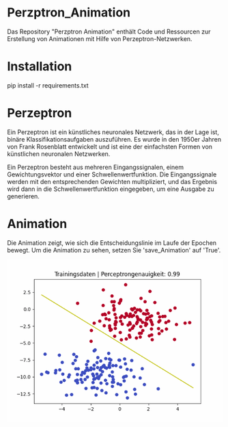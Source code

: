 # Perzptron_Animation
Das Repository "Perzptron Animation" enthält Code und Ressourcen zur Erstellung von Animationen mit Hilfe von Perzeptron-Netzwerken.

# Installation
pip install -r requirements.txt

# Perzeptron
Ein Perzeptron ist ein künstliches neuronales Netzwerk, das in der Lage ist, binäre Klassifikationsaufgaben auszuführen. Es wurde in den 1950er Jahren von Frank Rosenblatt entwickelt und ist eine der einfachsten Formen von künstlichen neuronalen Netzwerken.

Ein Perzeptron besteht aus mehreren Eingangssignalen, einem Gewichtungsvektor und einer Schwellenwertfunktion. Die Eingangssignale werden mit den entsprechenden Gewichten multipliziert, und das Ergebnis wird dann in die Schwellenwertfunktion eingegeben, um eine Ausgabe zu generieren.

# Animation
Die Animation zeigt, wie sich die Entscheidungslinie im Laufe der Epochen bewegt. Um die Animation zu sehen, setzen Sie 'save_Animation' auf 'True'.

![me](https://github.com/Larswiso/Perzptron_Animation/blob/main/output/example.gif)
